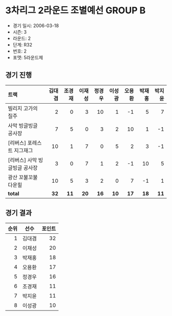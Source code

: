 # 3차리그 2라운드 조별예선 GROUP B

- 경기 일시: 2006-03-18
- 시즌: 3
- 라운드: 2
- 단계: R32
- 번호: 2
- 포맷: 5라운드제





## 경기 진행

| 트랙 | 김대겸 | 조경재 | 이재성 | 정경우 | 이성광 | 오용환 | 박재홍 | 박지윤 |
|:---|---:|---:|---:|---:|---:|---:|---:|---:|
| 빌리지 고가의 질주 | 2 | 0 | 3 | 10 | 1 | -1 | 5 | 7 |
| 사막 빙글빙글 공사장 | 7 | 5 | 0 | 3 | 2 | 10 | 1 | -1 |
| [리버스] 포레스트 지그재그 | 10 | 1 | 7 | 0 | 5 | 2 | 3 | -1 |
| [리버스] 사막 빙글빙글 공사장 | 3 | 0 | 7 | 1 | 2 | -1 | 10 | 5 |
| 광산 꼬불꼬불 다운힐 | 10 | 5 | 3 | 2 | 0 | 7 | -1 | 1 |
| __total__ | __32__ | __11__ | __20__ | __16__ | __10__ | __17__ | __18__ | __11__ |




## 경기 결과

| 순위 | 선수 | 포인트 |
|---:|:---:|---:|
| 1 | 김대겸 | 32 |
| 2 | 이재성 | 20 |
| 3 | 박재홍 | 18 |
| 4 | 오용환 | 17 |
| 5 | 정경우 | 16 |
| 6 | 조경재 | 11 |
| 7 | 박지윤 | 11 |
| 8 | 이성광 | 10 |

